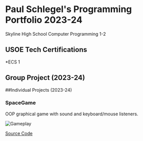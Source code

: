 # Paul Schlegel's Programming Portfolio 2023-24
Skyline High School Computer Programming 1-2

## USOE Tech Certifications
*ECS 1


## Group Project (2023-24)

##Individual Projects (2023-24)

### SpaceGame
OOP graphical game with sound and keyboard/mouse listeners.

![Gameplay](<img width="941" alt="SG1" src="https://github.com/jakelikebeans/programmingportfolio/assets/120538859/817fbfc3-9a30-4bdc-8a40-64ed836a8fac">)

[Source Code]()


